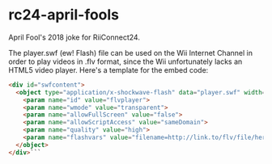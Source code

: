 # rc24-april-fools
April Fool's 2018 joke for RiiConnect24.

The player.swf (ew! Flash) file can be used on the Wii Internet Channel in order to play videos in .flv format, since the Wii unfortunately lacks an HTML5 video player. Here's a template for the embed code:

```html
<div id="swfcontent">
  <object type="application/x-shockwave-flash" data="player.swf" width="384" height="256" id="flvplayer" style="visibility: visible;">
    <param name="id" value="flvplayer">
    <param name="wmode" value="transparent">
    <param name="allowFullScreen" value="false">
    <param name="allowScriptAccess" value="sameDomain">
    <param name="quality" value="high">
    <param name="flashvars" value="filename=http://link.to/flv/file/here">
  </object>
</div>```
